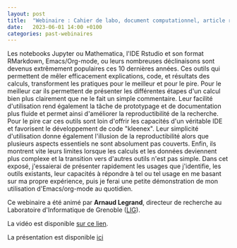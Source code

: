 ```yaml
---
layout: post
title:  "Webinaire : Cahier de labo, document computationnel, article reproductible. Emacs/Org-mode: One ring to rule them all? "
date:   2023-06-01 14:00 +0100
categories: past-webinaires
---
```



Les notebooks Jupyter ou Mathematica, l'IDE Rstudio et son format
RMarkdown, Emacs/Org-mode, ou leurs nombreuses déclinaisons sont
devenus extrêmement populaires ces 10 dernières années. Ces outils qui
permettent de mêler efficacement explications, code, et résultats des
calculs, transforment les pratiques pour le meilleur et pour le
pire. Pour le meilleur car ils permettent de présenter les différentes
étapes d'un calcul bien plus clairement que ne le fait un simple
commentaire. Leur facilité d'utilisation rend également la tâche de
prototypage et de documentation plus fluide et permet ainsi
d'améliorer la reproductibilité de la recherche. Pour le pire car ces
outils sont loin d'offrir les capacités d'un véritable IDE et
favorisent le développement de code "kleenex". Leur simplicité
d'utilisation donne également l'illusion de la reproductibilité alors
que plusieurs aspects essentiels ne sont absolument pas
couverts. Enfin, ils montrent vite leurs limites lorsque les calculs
et les données deviennent plus complexe et la transition vers d'autres
outils n'est pas simple. Dans cet exposé, j'essaierai de présenter
rapidement les usages que j'identifie, les outils existants, leur
capacités à répondre à tel ou tel usage en me basant sur ma propre
expérience, puis je ferai une petite démonstration de mon utilisation
d'Emacs/org-mode au quotidien.

Ce webinaire a été animé par **Arnaud Legrand**, directeur de recherche au Laboratoire d'Informatique de Grenoble ([LIG](https://www.liglab.fr/)).

La vidéo est disponible [sur ce lien](https://videos.univ-grenoble-alpes.fr/video/27179-a_legrand_01_06_23_orgmodemp4/).

La présentation est disponible [ici](https://github.com/alegrand/SMPE/blob/master/lectures/talk_23_06_01_Gricad.pdf)

